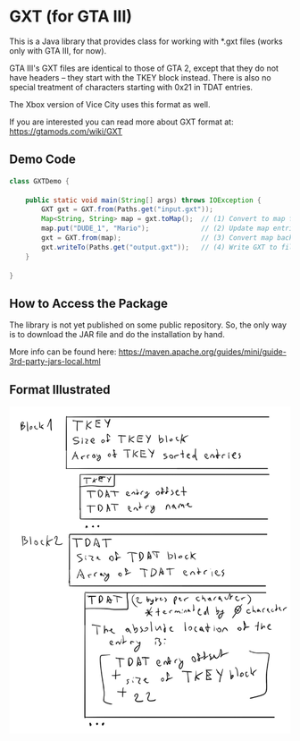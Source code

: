 # GXT (for GTA III)

This is a Java library that provides class for working with *.gxt files (works only with GTA III, for now).

GTA III's GXT files are identical to those of GTA 2, except that they do not have headers – they start with the TKEY
block instead. There is also no special treatment of characters starting with 0x21 in TDAT entries.

The Xbox version of Vice City uses this format as well.

If you are interested you can read more about GXT format at: https://gtamods.com/wiki/GXT

## Demo Code

```java
class GXTDemo {

    public static void main(String[] args) throws IOException {
        GXT gxt = GXT.from(Paths.get("input.gxt"));
        Map<String, String> map = gxt.toMap();  // (1) Convert to map for better usage
        map.put("DUDE_1", "Mario");             // (2) Update map entries
        gxt = GXT.from(map);                    // (3) Convert map back to GXT
        gxt.writeTo(Paths.get("output.gxt"));   // (4) Write GXT to file
    }

}
```

## How to Access the Package

The library is not yet published on some public repository. So, the only way is to download the JAR file and do the
installation by hand.

More info can be found here: https://maven.apache.org/guides/mini/guide-3rd-party-jars-local.html

## Format Illustrated

![illustrated format](https://github.com/geo-gta3/gxt/blob/main/gxt%20illustrated.png?raw=true)
